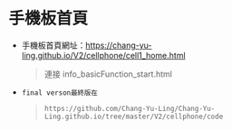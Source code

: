 # 手機板首頁

* 手機板首頁網址：https://chang-yu-ling.github.io/V2/cellphone/cell1_home.html

     > 連接 info_basicFunction_start.html  
* `final verson最終版在 `
     > `https://github.com/Chang-Yu-Ling/Chang-Yu-Ling.github.io/tree/master/V2/cellphone/code`
